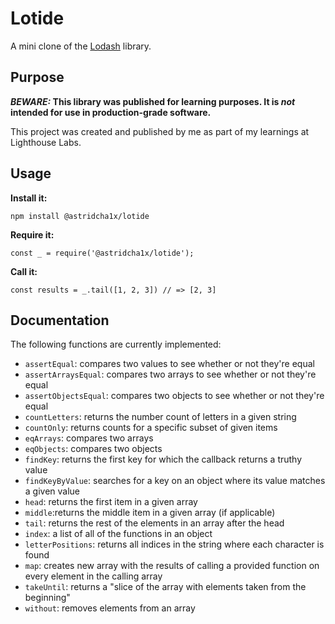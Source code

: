 # Lotide

A mini clone of the [Lodash](https://lodash.com) library.

## Purpose

**_BEWARE:_ This library was published for learning purposes. It is _not_ intended for use in production-grade software.**

This project was created and published by me as part of my learnings at Lighthouse Labs. 

## Usage

**Install it:**

`npm install @astridcha1x/lotide`

**Require it:**

`const _ = require('@astridcha1x/lotide');`

**Call it:**

`const results = _.tail([1, 2, 3]) // => [2, 3]`

## Documentation

The following functions are currently implemented:

* `assertEqual`: compares two values to see whether or not they're equal
* `assertArraysEqual`: compares two arrays to see whether or not they're equal
* `assertObjectsEqual`: compares two objects to see whether or not they're equal
* `countLetters`: returns the number count of letters in a given string
* `countOnly`: returns counts for a specific subset of given items
* `eqArrays`: compares two arrays
* `eqObjects`: compares two objects
* `findKey`: returns the first key for which the callback returns a truthy value
* `findKeyByValue`: searches for a key on an object where its value matches a given value
* `head`: returns the first item in a given array
* `middle`:returns the middle item in a given array (if applicable)
* `tail`: returns the rest of the elements in an array after the head
* `index`: a list of all of the functions in an object
* `letterPositions`: returns all indices in the string where each character is found
* `map`: creates new array with the results of calling a provided function on every element in the calling array
* `takeUntil`: returns a "slice of the array with elements taken from the beginning"
*  `without`: removes elements from an array
